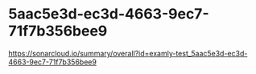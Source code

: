 # 5aac5e3d-ec3d-4663-9ec7-71f7b356bee9
https://sonarcloud.io/summary/overall?id=examly-test_5aac5e3d-ec3d-4663-9ec7-71f7b356bee9
